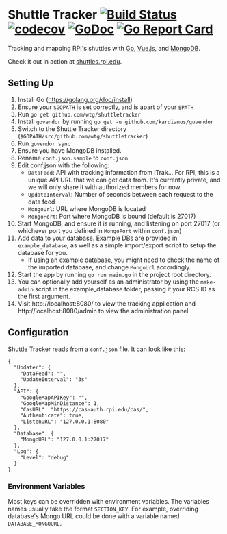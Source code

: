 # Shuttle Tracker [![Build Status](https://travis-ci.org/wtg/shuttletracker.svg?branch=master)](https://travis-ci.org/wtg/shuttletracker)&nbsp;[![codecov](https://codecov.io/gh/wtg/shuttletracker/branch/master/graph/badge.svg)](https://codecov.io/gh/wtg/shuttletracker)&nbsp;[![GoDoc](https://godoc.org/github.com/wtg/shuttletracker?status.svg)](https://godoc.org/github.com/wtg/shuttletracker)&nbsp;[![Go Report Card](https://goreportcard.com/badge/github.com/wtg/shuttletracker)](https://goreportcard.com/report/github.com/wtg/shuttletracker)

Tracking and mapping RPI's shuttles with [Go](https://golang.org/), [Vue.js](https://vuejs.org/), and [MongoDB](https://www.mongodb.org/).

Check it out in action at [shuttles.rpi.edu](https://shuttles.rpi.edu).

## Setting Up

1. Install Go (https://golang.org/doc/install)
2. Ensure your `$GOPATH` is set correctly, and is apart of your `$PATH`
3. Run `go get github.com/wtg/shuttletracker`
4. Install `govendor`  by running `go get -u github.com/kardianos/govendor`
5. Switch to the Shuttle Tracker directory (`$GOPATH/src/github.com/wtg/shuttletracker`)
6. Run `govendor sync`
7. Ensure you have MongoDB installed.
8. Rename `conf.json.sample` to `conf.json`
9. Edit conf.json with the following:
   * `DataFeed`: API with tracking information from iTrak... For RPI, this is a unique API URL that we can get data from. It's currently private, and we will only share it with authorized members for now.
   * `UpdateInterval`: Number of seconds between each request to the data feed
   * `MongoUrl`: URL where MongoDB is located
   * `MongoPort`: Port where MongoDB is bound (default is 27017)
10. Start MongoDB, and ensure it is running, and listening on port 27017 (or whichever port you defined in `MongoPort` within `conf.json`)
11. Add data to your database. Example DBs are provided in `example_database`, as well as a simple import/export script to setup the database for you.
    - If using an example database, you might need to check the name of the imported database, and change `MongoUrl` accordingly.
12. Start the app by running `go run main.go` in the project root directory.
13. You can optionally add yourself as an administrator by using the `make-admin` script in the example_database folder, passing it your RCS ID as the first argument.
14. Visit http://localhost:8080/ to view the tracking application and http://localhost:8080/admin to view the administration panel

## Configuration

Shuttle Tracker reads from a `conf.json` file. It can look like this:

```
{
  "Updater": {
    "DataFeed": "",
    "UpdateInterval": "3s"
  },
  "API": {
    "GoogleMapAPIKey": "",
    "GoogleMapMinDistance": 1,
    "CasURL": "https://cas-auth.rpi.edu/cas/",
    "Authenticate": true,
    "ListenURL": "127.0.0.1:8080"
  },
  "Database": {
    "MongoURL": "127.0.0.1:27017"
  },
  "Log": {
    "Level": "debug"
  }
}
```

### Environment Variables

Most keys can be overridden with environment variables. The variables names usually take the format `SECTION_KEY`. For example, overriding database's Mongo URL could be done with a variable named `DATABASE_MONGOURL`.
